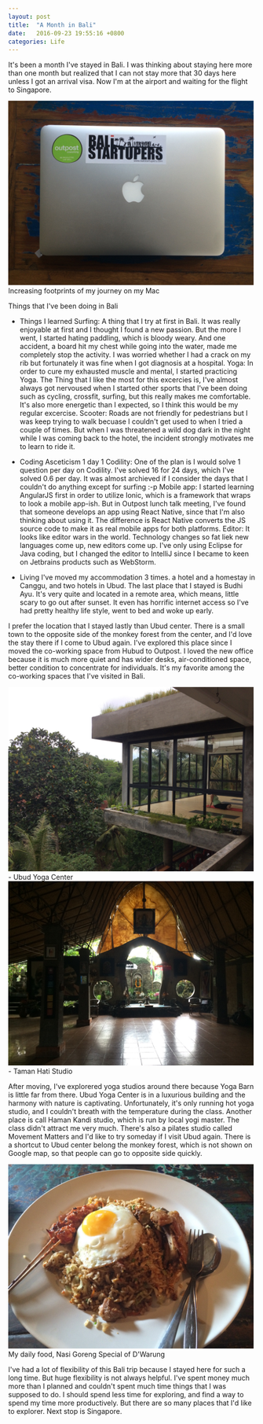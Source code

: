 ```yaml
---
layout: post
title:  "A Month in Bali"
date:   2016-09-23 19:55:16 +0800
categories: Life
---
```




It's been a month I've stayed in Bali. I was thinking about staying here more than one month but realized that I can not stay more that 30 days here unless I got an arrival visa. Now I'm at the airport and waiting for the flight to Singapore.



<img src="/assets/IMG_0810.JPG" width="500px">
Increasing footprints of my journey on my Mac



Things that I've been doing in Bali

- Things I learned
Surfing: A thing that I try at first in Bali. It was really enjoyable at first and I thought I found a new passion. But the more I went, I started hating paddling, which is bloody weary. And one accident, a board hit my chest while going into the water, made me completely stop the activity. I was worried whether I had a crack on my rib but fortunately it was fine when I got diagnosis at a hospital.
Yoga: In order to cure my exhausted muscle and mental, I started practicing Yoga. The Thing that I like the most for this excercies is, I've almost always got nervoused when I started other sports that I've been doing such as cycling, crossfit, surfing, but this really makes me comfortable. It's also more energetic than I expected, so I think this would be my regular excercise.
Scooter: Roads are not friendly for pedestrians but I was keep trying to walk becuase I couldn't get used to when I tried a couple of times. But when I was threatened a wild dog dark in the night while I was coming back to the hotel, the incident strongly motivates me to learn to ride it.

- Coding Asceticism
1 day 1 Codility: One of the plan is I would solve 1 question per day on Codility. I've solved 16 for 24 days, which I've solved 0.6 per day. It was almost archieved if I consider the days that I couldn't do anything except for surfing :-p
Mobile app: I started learning AngularJS first in order to utilize Ionic, which is a framework that wraps to look a mobile app-ish. But in Outpost lunch talk meeting, I've found that someone develops an app using React Native, since that I'm also thinking about using it. The difference is React Native converts the JS source code to make it as real mobile apps for both platforms.
Editor: It looks like editor wars in the world. Technology changes so fat liek new languages come up, new editors come up. I've only using Eclipse for Java coding, but I changed the editor to IntelliJ since I became to keen on Jetbrains products such as WebStorm.

- Living
I've moved my accommodation 3 times. a hotel and a homestay in Canggu, and two hotels in Ubud. The last place that I stayed is Budhi Ayu. It's very quite and located in a remote area, which means, little scary to go out after sunset. It even has horrific internet access so I've had pretty healthy life style, went to bed and woke up early.


I prefer the location that I stayed lastly than Ubud center. There is a small town to the opposite side of the monkey forest from the center, and I'd love the stay there if I come to Ubud again. I've explored this place since I moved the co-working space from Hubud to Outpost. I loved the new office because it is much more quiet and has wider desks, air-conditioned space, better condition to concentrate for individuals. It's my favorite among the co-working spaces that I've visited in Bali.



<img src="/assets/IMG_0796.JPG" width="500px">
- Ubud Yoga Center

<img src="/assets/IMG_0804.JPG" width="500px">
- Taman Hati Studio



After moving, I've explorered yoga studios around there because Yoga Barn is little far from there. Ubud Yoga Center is in a luxurious building and the harmony with nature is captivating. Unfortunately, it's only running hot yoga studio, and I couldn't breath with the temperature during the class. Another place is call Haman Kandi studio, which is run by local yogi master. The class didn't attract me very much. There's also a pilates studio called Movement Matters and I'd like to try someday if I visit Ubud again. There is a shortcut to Ubud center belong the monkey forest, which is not shown on Google map, so that people can go to opposite side quickly.



<img src="/assets/IMG_0806.JPG" width="500px">
 My daily food,  Nasi Goreng Special of D'Warung



I've had a lot of flexibility of this Bali trip because I stayed here for such a long time. But huge flexibility is not always helpful. I've spent money much more than I planned and couldn't spent much time things that I was supposed to do. I should spend less time for exploring, and find a way to spend my time more productively. But there are so many places that I'd like to explorer. Next stop is Singapore.

